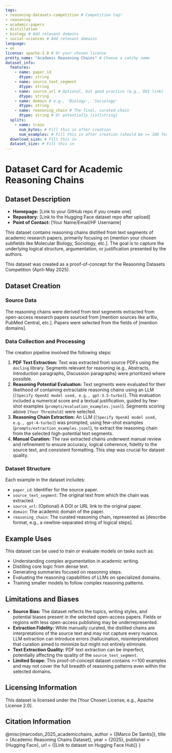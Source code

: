 ```yaml
---
tags:
- reasoning-datasets-competition # Competition tag!
- reasoning
- academic-papers
- distillation
- biology # Add relevant domains
- social-sciences # Add relevant domains
language:
- en
license: apache-2.0 # Or your chosen license
pretty_name: "Academic Reasoning Chains" # Choose a catchy name
dataset_info:
  features:
    - name: paper_id
      dtype: string
    - name: source_text_segment
      dtype: string
    - name: source_url # Optional, but good practice (e.g., DOI link)
      dtype: string
    - name: domain # e.g., 'Biology', 'Sociology'
      dtype: string
    - name: reasoning_chain # The final, curated chain
      dtype: string # Or potentially list[string]
  splits:
    - name: train
      num_bytes: # Fill this in after creation
      num_examples: # Fill this in after creation (should be >= 100 for competition)
  download_size: # Fill this in
  dataset_size: # Fill this in
---
```


# Dataset Card for Academic Reasoning Chains

## Dataset Description

*   **Homepage:** [Link to your GitHub repo if you create one]
*   **Repository:** [Link to the Hugging Face dataset repo after upload]
*   **Point of Contact:** [Your Name/Email/HF Username]

This dataset contains reasoning chains distilled from text segments of academic research papers, primarily focusing on [mention your chosen subfields like Molecular Biology, Sociology, etc.]. The goal is to capture the underlying logical structure, argumentation, or justification presented by the authors.

This dataset was created as a proof-of-concept for the Reasoning Datasets Competition (April-May 2025).

## Dataset Creation

### Source Data

The reasoning chains were derived from text segments extracted from open-access research papers sourced from [mention sources like arXiv, PubMed Central, etc.]. Papers were selected from the fields of [mention domains].

### Data Collection and Processing

The creation pipeline involved the following steps:

1.  **PDF Text Extraction:** Text was extracted from source PDFs using the `docling` library. Segments relevant for reasoning (e.g., Abstracts, Introduction paragraphs, Discussion paragraphs) were prioritized where possible.
2.  **Reasoning Potential Evaluation:** Text segments were evaluated for their likelihood of containing extractable reasoning chains using an LLM (`[Specify OpenAI model used, e.g., gpt-3.5-turbo]`). This evaluation included a numerical score and a textual justification, guided by few-shot examples (`prompts/evaluation_examples.jsonl`). Segments scoring above `[Your Threshold]` were selected.
3.  **Reasoning Chain Extraction:** An LLM (`[Specify OpenAI model used, e.g., gpt-4-turbo]`) was prompted, using few-shot examples (`prompts/extraction_examples.jsonl`), to extract the reasoning chain from the selected high-potential text segments.
4.  **Manual Curation:** The raw extracted chains underwent manual review and refinement to ensure accuracy, logical coherence, fidelity to the source text, and consistent formatting. This step was crucial for dataset quality.

### Dataset Structure

Each example in the dataset includes:
*   `paper_id`: Identifier for the source paper.
*   `source_text_segment`: The original text from which the chain was extracted.
*   `source_url`: (Optional) A DOI or URL link to the original paper.
*   `domain`: The academic domain of the paper.
*   `reasoning_chain`: The curated reasoning chain, represented as [describe format, e.g., a newline-separated string of logical steps].

## Example Uses

This dataset can be used to train or evaluate models on tasks such as:

*   Understanding complex argumentation in academic writing.
*   Distilling core logic from dense text.
*   Generating summaries focused on reasoning steps.
*   Evaluating the reasoning capabilities of LLMs on specialized domains.
*   Training smaller models to follow complex reasoning patterns.

## Limitations and Biases

*   **Source Bias:** The dataset reflects the topics, writing styles, and potential biases present in the selected open-access papers. Fields or regions with less open-access publishing may be underrepresented.
*   **Extraction Fidelity:** While manually curated, the distilled chains are interpretations of the source text and may not capture every nuance. LLM extraction can introduce errors (hallucination, misinterpretation) that curation aimed to minimize but might not entirely eliminate.
*   **Text Extraction Quality:** PDF text extraction can be imperfect, potentially affecting the quality of the `source_text_segment`.
*   **Limited Scope:** This proof-of-concept dataset contains >=100 examples and may not cover the full breadth of reasoning patterns even within the selected domains.

## Licensing Information

This dataset is licensed under the [Your Chosen License, e.g., Apache License 2.0].

## Citation Information


@misc{marcodsn_2025_academicchains,
author = {[Marco De Santis]},
title = {Academic Reasoning Chains Dataset},
year = {2025},
publisher = {Hugging Face},
url = {[Link to dataset on Hugging Face Hub]}
}
